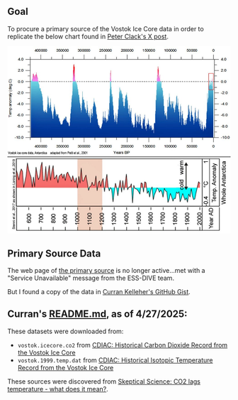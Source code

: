 ## Goal

To procure a primary source of the Vostok Ice Core data in order to replicate the below chart found in [Peter Clack's X post](https://x.com/PeterDClack/status/1915475093658214404).  

![](/source-data/vostok/Vostok%20Ice%20Core%20Data%20Chart.jpeg)

## Primary Source Data

The web page of [the primary source](https://cdiac.ess-dive.lbl.gov) is no longer active...met with a "Service Unavailable" message from the ESS-DIVE team.

But I found a copy of the data in [Curran Kelleher's GitHub Gist](https://gist.github.com/curran/beb3cdbbdf735a7d8bd2c8928280582b).

## Curran's [README.md](https://gist.github.com/curran/beb3cdbbdf735a7d8bd2c8928280582b#file-readme-md), as of 4/27/2025:
These datasets were downloaded from:

 * `vostok.icecore.co2` from [CDIAC: Historical Carbon Dioxide Record from the Vostok Ice Core](https://cdiac.ess-dive.lbl.gov/trends/co2/vostok.html)
 * `vostok.1999.temp.dat` from [CDIAC: Historical Isotopic Temperature Record from the Vostok Ice Core](https://cdiac.ess-dive.lbl.gov/trends/temp/vostok/jouz_tem.htm)
 
These sources were discovered from [Skeptical Science: CO2 lags temperature - what does it mean?](https://skepticalscience.com/co2-lags-temperature-intermediate.htm).
